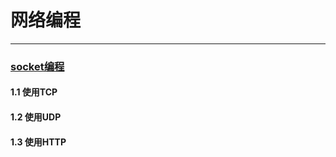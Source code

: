 # 网络编程

---



### [socket编程](/docs/Level-2/WEB/socket.md)

#### 1.1 使用TCP

#### 1.2 使用UDP

#### 1.3 使用HTTP





